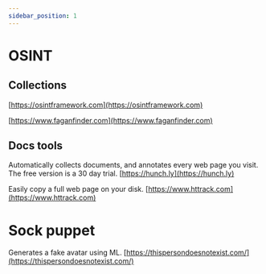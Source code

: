 ```yaml
---
sidebar_position: 1
---
```


# OSINT

## Collections

[https://osintframework.com](https://osintframework.com)

[https://www.faganfinder.com](https://www.faganfinder.com)

## Docs tools

Automatically collects documents, and annotates every web page you visit. The free version is a 30 day trial.
[https://hunch.ly](https://hunch.ly)

Easily copy a full web page on your disk.
[https://www.httrack.com](https://www.httrack.com)

# Sock puppet

Generates a fake avatar using ML.
[https://thispersondoesnotexist.com/](https://thispersondoesnotexist.com/)

